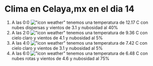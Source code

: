 # Clima en Celaya,mx en el dia 14

1. A las 0:0 !["icon weather"](http://openweathermap.org/img/w/03n.png) tenemos una temperatura de 12.17 C con nubes dispersas y  vientos de 3.1 y nubosidad al 40%
1. A las 2:0 !["icon weather"](http://openweathermap.org/img/w/01n.png) tenemos una temperatura de 9.36 C con cielo claro y  vientos de 4.1 y nubosidad al 5%
1. A las 4:0 !["icon weather"](http://openweathermap.org/img/w/01n.png) tenemos una temperatura de 7.42 C con cielo claro y  vientos de 3.1 y nubosidad al 5%
1. A las 6:0 !["icon weather"](http://openweathermap.org/img/w/04n.png) tenemos una temperatura de 6.48 C con nubes rotas y  vientos de 4.6 y nubosidad al 75%
